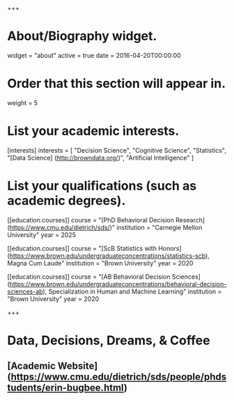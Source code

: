 +++
# About/Biography widget.
widget = "about"
active = true
date = 2016-04-20T00:00:00

# Order that this section will appear in.
weight = 5

# List your academic interests.
[interests]
  interests = [
    "Decision Science",
    "Cognitive Science",
    "Statistics",
    "[Data Science] (http://browndata.org/)",
    "Artificial Intelligence"
  ]

# List your qualifications (such as academic degrees).

[[education.courses]]
  course = "[PhD Behavioral Decision Research] (https://www.cmu.edu/dietrich/sds/)"
  institution = "Carnegie Mellon University"
  year = 2025

[[education.courses]]
  course = "[ScB Statistics with Honors] (https://www.brown.edu/undergraduateconcentrations/statistics-scb), Magna Cum Laude"
  institution = "Brown University"
  year = 2020


[[education.courses]]
  course = "[AB Behavioral Decision Sciences] (https://www.brown.edu/undergraduateconcentrations/behavioral-decision-sciences-ab), Specialization in Human and Machine Learning"
  institution = "Brown University"
  year = 2020

+++

# Data, Decisions, Dreams, & Coffee
## [Academic Website] (https://www.cmu.edu/dietrich/sds/people/phdstudents/erin-bugbee.html)




